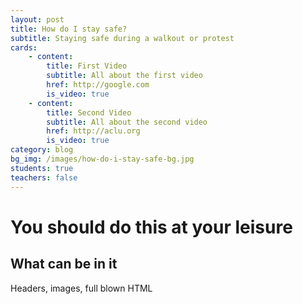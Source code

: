 ```yaml
---
layout: post
title: How do I stay safe?
subtitle: Staying safe during a walkout or protest
cards:
    - content:
        title: First Video
        subtitle: All about the first video
        href: http://google.com
        is_video: true
    - content:
        title: Second Video
        subtitle: All about the second video
        href: http://aclu.org
        is_video: true
category: blog
bg_img: /images/how-do-i-stay-safe-bg.jpg
students: true
teachers: false
---
```


You should do this at your leisure
==================================

## What can be in it

Headers, images, full blown HTML

